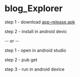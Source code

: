 # blog_Explorer

step 1 - download [app-release.apk](https://github.com/ShivanshSinghFrosty007/blog_Explorer/blob/main/app-release.apk")

step 2 - install in android devic

-- or --

step 1 - open in android studio

step 2 - pub get

step 3 - run in android device
